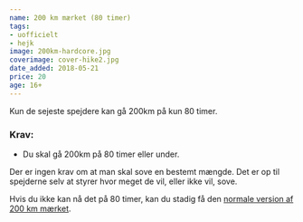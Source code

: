 ```yaml
---
name: 200 km mærket (80 timer)
tags:
- uofficielt
- hejk
image: 200km-hardcore.jpg
coverimage: cover-hike2.jpg
date_added: 2018-05-21
price: 20
age: 16+
---
```

Kun de sejeste spejdere kan gå 200km på kun 80 timer.

### Krav:
- Du skal gå 200km på 80 timer eller under.

Der er ingen krav om at man skal sove en bestemt mængde. Det er op til spejderne selv at styrer hvor meget de vil, eller ikke vil, sove.

Hvis du ikke kan nå det på 80 timer, kan du stadig få den [normale version af 200 km mærket](/m/200km).